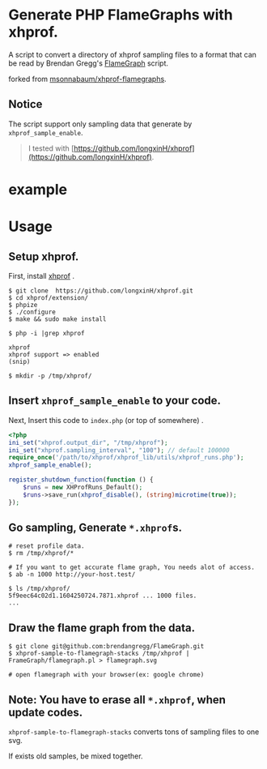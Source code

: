 # Generate PHP FlameGraphs with xhprof.  

A script to convert a directory of xhprof sampling files to a format that can be read by Brendan Gregg's [FlameGraph](https://github.com/brendangregg/FlameGraph) script.

forked from [msonnabaum/xhprof-flamegraphs](https://github.com/uzulla/xhprof-flamegraphs).

## Notice

The script support only sampling data that generate by `xhprof_sample_enable`.

> I tested with [https://github.com/longxinH/xhprof](https://github.com/longxinH/xhprof). 

# example

[]()

# Usage

## Setup xhprof.

First, install [xhprof](https://github.com/longxinH/xhprof.git) .

```
$ git clone  https://github.com/longxinH/xhprof.git
$ cd xhprof/extension/
$ phpize
$ ./configure
$ make && sudo make install
```

```
$ php -i |grep xhprof

xhprof
xhprof support => enabled
(snip)
```

```
$ mkdir -p /tmp/xhprof/
```

## Insert `xhprof_sample_enable` to your code.

Next, Insert this code to `index.php` (or top of somewhere) .

```php
<?php
ini_set("xhprof.output_dir", "/tmp/xhprof");
ini_set("xhprof.sampling_interval", "100"); // default 100000
require_once('/path/to/xhprof/xhprof_lib/utils/xhprof_runs.php');
xhprof_sample_enable();

register_shutdown_function(function () {
    $runs = new XHProfRuns_Default();
    $runs->save_run(xhprof_disable(), (string)microtime(true));
});
``` 


## Go sampling, Generate `*.xhprof`s.

```
# reset profile data.
$ rm /tmp/xhprof/*

# If you want to get accurate flame graph, You needs alot of access.
$ ab -n 1000 http://your-host.test/

$ ls /tmp/xhprof/
5f9eec64c02d1.1604250724.7871.xhprof ... 1000 files.
...
```

## Draw the flame graph from the data.

```
$ git clone git@github.com:brendangregg/FlameGraph.git
$ xhprof-sample-to-flamegraph-stacks /tmp/xhprof | FrameGraph/flamegraph.pl > flamegraph.svg

# open flamegraph with your browser(ex: google chrome)
```

## Note: You have to erase all `*.xhprof`, when update codes.

`xhprof-sample-to-flamegraph-stacks` converts tons of sampling files to one svg.

If exists old samples, be mixed together.

